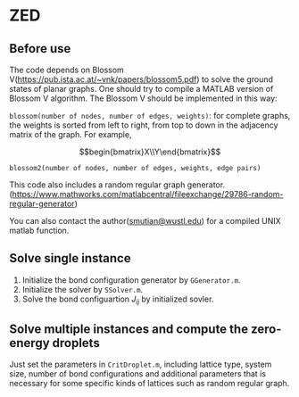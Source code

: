 # ZED
## Before use

The code depends on Blossom V(https://pub.ista.ac.at/~vnk/papers/blossom5.pdf) to solve the ground states of planar graphs. One should try to compile a MATLAB version of Blossom V algorithm. 
The Blossom V should be implemented in this way:


`blossom(number of nodes, number of edges, weights)`: for complete graphs, the weights is sorted from left to right, from top to down in the adjacency matrix of the graph. For example,

```math
begin{bmatrix}X\\Y\end{bmatrix}
```

`blossom2(number of nodes, number of edges, weights, edge pairs)`

This code also includes a random regular graph generator.(https://www.mathworks.com/matlabcentral/fileexchange/29786-random-regular-generator)

You can also contact the author(smutian@wustl.edu) for a compiled UNIX matlab function.
## Solve single instance
  1. Initialize the bond configuration generator by `GGenerator.m`.
  2. Initialize the solver by `SSolver.m`.
  3. Solve the bond configuartion $J_{ij}$ by initialized sovler.
## Solve multiple instances and compute the zero-energy droplets
Just set the parameters in `CritDroplet.m`, including lattice type, system size, number of bond configurations and additional parameters that is necessary for some specific kinds of lattices such as random regular graph.

